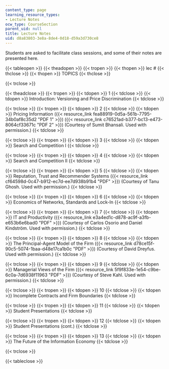 ```yaml
---
content_type: page
learning_resource_types:
- Lecture Notes
ocw_type: CourseSection
parent_uid: null
title: Lecture Notes
uid: d8a83803-3e8a-8de4-0d18-d59a3d730ce8
---
```


Students are asked to facilitate class sessions, and some of their notes are presented here.

{{< tableopen >}}
{{< theadopen >}}
{{< tropen >}}
{{< thopen >}}
lec #
{{< thclose >}}
{{< thopen >}}
TOPICS
{{< thclose >}}

{{< trclose >}}

{{< theadclose >}}
{{< tropen >}}
{{< tdopen >}}
1
{{< tdclose >}}
{{< tdopen >}}
Introduction: Versioning and Price Discrimination
{{< tdclose >}}

{{< trclose >}}
{{< tropen >}}
{{< tdopen >}}
2
{{< tdclose >}}
{{< tdopen >}}
Pricing Information ({{< resource_link fea88919-0d5a-561b-7795-34b0af8c35d2 "PDF 1" >}}) ({{< resource_link c76521ad-b377-bc13-e473-8064cf33671c "PDF 2" >}}) (Courtesy of Sumit Bhansali. Used with permission.)
{{< tdclose >}}

{{< trclose >}}
{{< tropen >}}
{{< tdopen >}}
3
{{< tdclose >}}
{{< tdopen >}}
Search and Competition I
{{< tdclose >}}

{{< trclose >}}
{{< tropen >}}
{{< tdopen >}}
4
{{< tdclose >}}
{{< tdopen >}}
Search and Competition II
{{< tdclose >}}

{{< trclose >}}
{{< tropen >}}
{{< tdopen >}}
5
{{< tdclose >}}
{{< tdopen >}}
Reputation, Trust and Recommender Systems ({{< resource_link cf64598d-0c47-b912-ec7d-ee7d938b91b4 "PDF" >}}) (Courtesy of Tanu Ghosh. Used with permission.)
{{< tdclose >}}

{{< trclose >}}
{{< tropen >}}
{{< tdopen >}}
6
{{< tdclose >}}
{{< tdopen >}}
Economics of Networks, Standards and Lock-In
{{< tdclose >}}

{{< trclose >}}
{{< tropen >}}
{{< tdopen >}}
7
{{< tdclose >}}
{{< tdopen >}}
IT and Productivity ({{< resource_link e3a4ed1c-d878-ac9f-a3fb-e653b6e6bad0 "PDF" >}}) (Courtesy of Carlos Osorio and Daniel Kindström. Used with permission.)
{{< tdclose >}}

{{< trclose >}}
{{< tropen >}}
{{< tdopen >}}
8
{{< tdclose >}}
{{< tdopen >}}
The Principal-Agent Model of the Firm ({{< resource_link d78ce15f-90c5-5074-1baa-d48e17ca1b0c "PDF" >}}) (Courtesy of David Dreyfus. Used with permission.)
{{< tdclose >}}

{{< trclose >}}
{{< tropen >}}
{{< tdopen >}}
9
{{< tdclose >}}
{{< tdopen >}}
Managerial Views of the Firm ({{< resource_link 5f9f833e-1e54-c9be-6c0a-7d6938f11963 "PDF" >}}) (Courtesy of Steve Kahl. Used with permission.)
{{< tdclose >}}

{{< trclose >}}
{{< tropen >}}
{{< tdopen >}}
10
{{< tdclose >}}
{{< tdopen >}}
Incomplete Contracts and Firm Boundaries
{{< tdclose >}}

{{< trclose >}}
{{< tropen >}}
{{< tdopen >}}
11
{{< tdclose >}}
{{< tdopen >}}
Student Presentations
{{< tdclose >}}

{{< trclose >}}
{{< tropen >}}
{{< tdopen >}}
12
{{< tdclose >}}
{{< tdopen >}}
Student Presentations (cont.)
{{< tdclose >}}

{{< trclose >}}
{{< tropen >}}
{{< tdopen >}}
13
{{< tdclose >}}
{{< tdopen >}}
The Future of the Information Economy
{{< tdclose >}}

{{< trclose >}}

{{< tableclose >}}